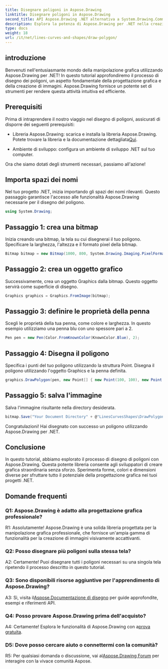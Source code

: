 ```yaml
---
title: Disegnare poligoni in Aspose.Drawing
linktitle: Disegnare poligoni in Aspose.Drawing
second_title: API Aspose.Drawing .NET alternativa a System.Drawing.Common
description: Esplora la potenza di Aspose.Drawing per .NET nella creazione di grafica straordinaria. Disegna poligoni senza sforzo con questa libreria intuitiva.
type: docs
weight: 18
url: /it/net/lines-curves-and-shapes/draw-polygon/
---
```

## introduzione

Benvenuti nell'entusiasmante mondo della manipolazione grafica utilizzando Aspose.Drawing per .NET! In questo tutorial approfondiremo il processo di disegno dei poligoni, un aspetto fondamentale della progettazione grafica e della creazione di immagini. Aspose.Drawing fornisce un potente set di strumenti per rendere questa attività intuitiva ed efficiente.

## Prerequisiti

Prima di intraprendere il nostro viaggio nel disegno di poligoni, assicurati di disporre dei seguenti prerequisiti:

- Libreria Aspose.Drawing: scarica e installa la libreria Aspose.Drawing. Potete trovare la libreria e la documentazione dettagliata[Qui](https://reference.aspose.com/drawing/net/).

- Ambiente di sviluppo: configura un ambiente di sviluppo .NET sul tuo computer.

Ora che siamo dotati degli strumenti necessari, passiamo all'azione!

## Importa spazi dei nomi

Nel tuo progetto .NET, inizia importando gli spazi dei nomi rilevanti. Questo passaggio garantisce l'accesso alle funzionalità Aspose.Drawing necessarie per il disegno del poligono.

```csharp
using System.Drawing;
```

## Passaggio 1: crea una bitmap

Inizia creando una bitmap, la tela su cui disegnerai il tuo poligono. Specificare la larghezza, l'altezza e il formato pixel della bitmap.

```csharp
Bitmap bitmap = new Bitmap(1000, 800, System.Drawing.Imaging.PixelFormat.Format32bppPArgb);
```

## Passaggio 2: crea un oggetto grafico

Successivamente, crea un oggetto Graphics dalla bitmap. Questo oggetto servirà come superficie di disegno.

```csharp
Graphics graphics = Graphics.FromImage(bitmap);
```

## Passaggio 3: definire le proprietà della penna

Scegli le proprietà della tua penna, come colore e larghezza. In questo esempio utilizziamo una penna blu con uno spessore pari a 2.

```csharp
Pen pen = new Pen(Color.FromKnownColor(KnownColor.Blue), 2);
```

## Passaggio 4: Disegna il poligono

Specifica i punti del tuo poligono utilizzando la struttura Point. Disegna il poligono utilizzando l'oggetto Graphics e la penna definita.

```csharp
graphics.DrawPolygon(pen, new Point[] { new Point(100, 100), new Point(500, 700), new Point(900, 100) });
```

## Passaggio 5: salva l'immagine

Salva l'immagine risultante nella directory desiderata.

```csharp
bitmap.Save("Your Document Directory" + @"LinesCurvesShapes\DrawPolygon_out.png");
```

Congratulazioni! Hai disegnato con successo un poligono utilizzando Aspose.Drawing per .NET.

## Conclusione

In questo tutorial, abbiamo esplorato il processo di disegno di poligoni con Aspose.Drawing. Questa potente libreria consente agli sviluppatori di creare grafica straordinaria senza sforzo. Sperimenta forme, colori e dimensioni diverse per sfruttare tutto il potenziale della progettazione grafica nei tuoi progetti .NET.

## Domande frequenti

### Q1: Aspose.Drawing è adatto alla progettazione grafica professionale?

R1: Assolutamente! Aspose.Drawing è una solida libreria progettata per la manipolazione grafica professionale, che fornisce un'ampia gamma di funzionalità per la creazione di immagini visivamente accattivanti.

### Q2: Posso disegnare più poligoni sulla stessa tela?

A2: Certamente! Puoi disegnare tutti i poligoni necessari su una singola tela ripetendo il processo descritto in questo tutorial.

### Q3: Sono disponibili risorse aggiuntive per l'apprendimento di Aspose.Drawing?

 A3: Sì, visita il[Aspose.Documentazione di disegno](https://reference.aspose.com/drawing/net/) per guide approfondite, esempi e riferimenti API.

### Q4: Posso provare Aspose.Drawing prima dell'acquisto?

 A4: Certamente! Esplora le funzionalità di Aspose.Drawing con a[prova gratuita](https://releases.aspose.com/).

### D5: Dove posso cercare aiuto o connettermi con la comunità?

 R5: Per qualsiasi domanda o discussione, vai al[Aspose.Drawing Forum](https://forum.aspose.com/c/diagram/17) per interagire con la vivace comunità Aspose.